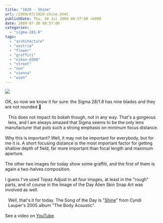 ```yaml
---
title: "1020 - Shine"
url: /2009/07/1020-shine.html
publishDate: Thu, 30 Jul 2009 00:57:00 +0000
date: 2009-07-30 00:57:00
categories: 
  - "sigma-281-8"
tags: 
  - "architecture"
  - "austria"
  - "flower"
  - "graffiti"
  - "nikon-d300"
  - "street"
  - "sun"
  - "vienna"
  - "wien"
---
```

<a href="https://d25zfm9zpd7gm5.cloudfront.net/1200x1200/2009/20090729_164421_ps.jpg" target="_blank"><img src="https://d25zfm9zpd7gm5.cloudfront.net/0600x0600/2009/20090729_164421_ps.jpg"/></a><br/><br/>OK, so now we know it for sure: the Sigma 28/1.8 has nine blades and they are not rounded 🙂<br/><br/><a href="https://d25zfm9zpd7gm5.cloudfront.net/1200x1200/2009/20090729_082816_ps.jpg" target="_blank"><img alt="" border="0" src="https://d25zfm9zpd7gm5.cloudfront.net/0150x0150/2009/20090729_082816_ps.jpg" style="margin: 10pt 10px 10px 0pt; float: left;"/></a> This does not impact its bokeh though, not in any way. That's a gorgeous lens, and I am always amazed that Sigma seems to be the only lens manufacturer that puts such a strong emphasis on minimum focus distance. <br/><br/>Why this is important? Well, it may not be important for everybody, but for me it is. A short focusing distance is the most important factor for getting shallow depth of field, far more important than focal length and maximum aperture.<br/><br/><a href="https://d25zfm9zpd7gm5.cloudfront.net/1200x1200/2009/20090729_170159_ps.jpg" target="_blank"><img alt="" border="0" src="https://d25zfm9zpd7gm5.cloudfront.net/0150x0150/2009/20090729_170159_ps.jpg" style="margin: 10pt 10px 10px 0pt; float: right;"/></a> The other two images for today show some graffiti, and the first of them is again a two-halves composition.<br/><br/>I guess I've used Topaz Adjust in all four images, at least in the "rough" parts, and of course in the Image of the Day Alien Skin Snap Art was involved as well.<br/><br/><a href="https://d25zfm9zpd7gm5.cloudfront.net/1200x1200/2009/20090729_170353_ps.jpg" target="_blank"><img alt="" border="0" src="https://d25zfm9zpd7gm5.cloudfront.net/0150x0150/2009/20090729_170353_ps.jpg" style="margin: 10pt 10px 10px 0pt; float: left;"/></a> Well, that's it for today. The Song of the Day is "<a href="http://www.lyricsmode.com/lyrics/c/cyndi_lauper/shine.html" target="_blank">Shine</a>" from Cyndi Lauper's 2005 album "The Body Acoustic".<br/><br/> See a video on <a href="http://www.youtube.com/watch?v=oUFPdMNe-HA" target="_blank">YouTube</a>.
